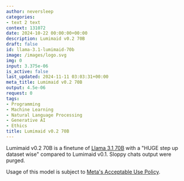 ```yaml
---
author: neversleep
categories:
- text 2 text
context: 131072
date: 2024-10-22 00:00:00+00:00
description: Lumimaid v0.2 70B
draft: false
id: llama-3.1-lumimaid-70b
image: /images/logo.svg
img: 0
input: 3.375e-06
is_active: false
last_updated: 2024-11-11 03:03:31+00:00
meta_title: Lumimaid v0.2 70B
output: 4.5e-06
request: 0
tags:
- Programming
- Machine Learning
- Natural Language Processing
- Generative AI
- Ethics
title: Lumimaid v0.2 70B
---
```




Lumimaid v0.2 70B is a finetune of [Llama 3.1 70B](/meta-llama/llama-3.1-70b-instruct) with a "HUGE step up dataset wise" compared to Lumimaid v0.1. Sloppy chats output were purged.

Usage of this model is subject to [Meta's Acceptable Use Policy](https://llama.meta.com/llama3/use-policy/).

